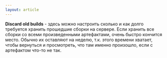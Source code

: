 ```yaml
---
layout: article
---
```

**Discard old builds** - здесь можно настроить сколько и как долго требуется хранить прошедшие сборки на сервере. Если хранить все сборки со всеми произведенными артефактами, очень быстро кончится место. Обычно их оставляют на неделю, т.к. этого времени хватает, чтобы вернуться и просмотреть, что там именно произошло, если с артефактом что-то не так.
